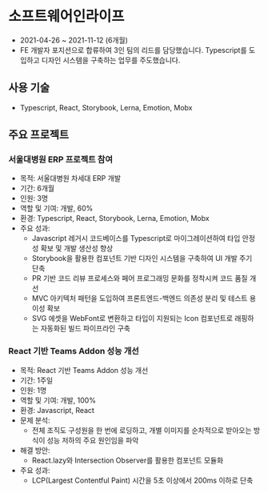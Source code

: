 # 소프트웨어인라이프

- 2021-04-26 ~ 2021-11-12 (6개월)
- FE 개발자 포지션으로 합류하여 3인 팀의 리드를 담당했습니다. Typescript를 도입하고 디자인 시스템을 구축하는 업무를 주도했습니다.

## 사용 기술
- Typescript, React, Storybook, Lerna, Emotion, Mobx

## 주요 프로젝트

### 서울대병원 ERP 프로젝트 참여
- 목적: 서울대병원 차세대 ERP 개발
- 기간: 6개월
- 인원: 3명
- 역할 및 기여: 개발, 60%
- 환경: Typescript, React, Storybook, Lerna, Emotion, Mobx
- 주요 성과:
  - Javascript 레거시 코드베이스를 Typescript로 마이그레이션하여 타입 안정성 확보 및 개발 생산성 향상
  - Storybook을 활용한 컴포넌트 기반 디자인 시스템을 구축하여 UI 개발 주기 단축
  - PR 기반 코드 리뷰 프로세스와 페어 프로그래밍 문화를 정착시켜 코드 품질 개선
  - MVC 아키텍처 패턴을 도입하여 프론트엔드-백엔드 의존성 분리 및 테스트 용이성 확보
  - SVG 에셋을 WebFont로 변환하고 타입이 지원되는 Icon 컴포넌트로 래핑하는 자동화된 빌드 파이프라인 구축

### React 기반 Teams Addon 성능 개선
- 목적: React 기반 Teams Addon 성능 개선
- 기간: 1주일
- 인원: 1명
- 역할 및 기여: 개발, 100%
- 환경: Javascript, React
- 문제 분석:
  - 전체 조직도 구성원을 한 번에 로딩하고, 개별 이미지를 순차적으로 받아오는 방식이 성능 저하의 주요 원인임을 파악
- 해결 방안:
  - React.lazy와 Intersection Observer를 활용한 컴포넌트 모듈화
- 주요 성과:
  - LCP(Largest Contentful Paint) 시간을 5초 이상에서 200ms 이하로 단축